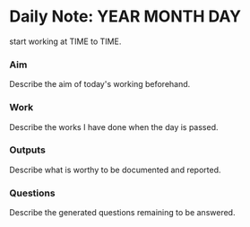 # Daily Note: YEAR MONTH DAY

start working at TIME to TIME.

### Aim

Describe the aim of today's working beforehand.

### Work

Describe the works I have done when the day is passed.

### Outputs

Describe what is worthy to be documented and reported.

### Questions

Describe the generated questions remaining to be answered.